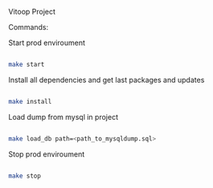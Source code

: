 Vitoop Project

Commands:

 Start prod enviroument

```sh

make start 

```

 Install all dependencies and get last packages and updates

```sh

make install 

```

 Load dump from mysql in project

```sh

make load_db path=<path_to_mysqldump.sql> 

```
 
 Stop prod enviroument
 
 ```sh
 
 make stop 
 
 ```